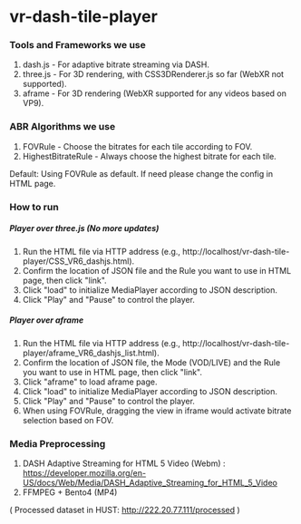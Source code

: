 # vr-dash-tile-player

### Tools and Frameworks we use

1. dash.js - For adaptive bitrate streaming via DASH.
2. three.js - For 3D rendering, with CSS3DRenderer.js so far (WebXR not supported).
3. aframe - For 3D rendering (WebXR supported for any videos based on VP9).

### ABR Algorithms we use

1. FOVRule - Choose the bitrates for each tile according to FOV.
2. HighestBitrateRule - Always choose the highest bitrate for each tile.

Default: Using FOVRule as default. If need please change the config in HTML page.

### How to run

##### Player over three.js (No more updates)

1. Run the HTML file via HTTP address (e.g., http://localhost/vr-dash-tile-player/CSS_VR6_dashjs.html).
2. Confirm the location of JSON file and the Rule you want to use in HTML page, then click "link".
3. Click "load" to initialize MediaPlayer according to JSON description.
4. Click "Play" and "Pause" to control the player.

##### Player over aframe

1. Run the HTML file via HTTP address (e.g., http://localhost/vr-dash-tile-player/aframe_VR6_dashjs_list.html).
2. Confirm the location of JSON file, the Mode (VOD/LIVE) and the Rule you want to use in HTML page, then click "link".
3. Click "aframe" to load aframe page.
4. Click "load" to initialize MediaPlayer according to JSON description.
5. Click "Play" and "Pause" to control the player.
6. When using FOVRule, dragging the view in iframe would activate bitrate selection based on FOV.

### Media Preprocessing

1. DASH Adaptive Streaming for HTML 5 Video (Webm) : https://developer.mozilla.org/en-US/docs/Web/Media/DASH_Adaptive_Streaming_for_HTML_5_Video
2. FFMPEG + Bento4 (MP4)

( Processed dataset in HUST: http://222.20.77.111/processed )


